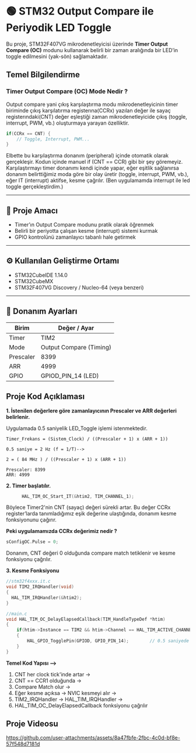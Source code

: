 # 🟢 STM32 Output Compare ile Periyodik LED Toggle

Bu proje, STM32F407VG mikrodenetleyicisi üzerinde **Timer Output Compare (OC)** modunu kullanarak belirli bir zaman aralığında bir LED’in toggle edilmesini (yak-sön) sağlamaktadır.


## Temel Bilgilendirme
### Timer Output Compare (OC) Mode Nedir ?                                      
Output compare yani çıkış karşılaştırma modu mikrodenetleyicinin timer biriminde çıkış karşılatırma registerına(CCRx) yazılan değer ile sayaç registerındaki(CNT) değer eşleştiği zaman mikrodenetleyicide çıkış (toggle, interrupt, PWM, vb.) oluşturmaya yarayan özelliktir. 

```c
if(CCRx == CNT) {
    // Toggle, Interrupt, PWM...
}
```
Elbette bu karşılaştırma donanım (peripheral) içinde otomatik olarak gerçekleşir. Kodun içinde manuel if (CNT == CCR) gibi bir şey göremeyiz. Karşılaştırmayı timer donanımı kendi içinde yapar, eğer eşitlik sağlanırsa donanım belirttiğimiz moda göre bir olay üretir (toggle, interrupt, PWM, vb.), eğer IT (interrupt) aktifse, kesme çağrılır. (Ben uygulamamda interrupt ile led toggle gerçekleştirdim.)

---

## 🎯 Proje Amacı

- Timer’ın Output Compare modunu pratik olarak öğrenmek
- Belirli bir periyotta çalışan kesme (interrupt) sistemi kurmak
- GPIO kontrolünü zamanlayıcı tabanlı hale getirmek

---

## ⚙️ Kullanılan Geliştirme Ortamı

- STM32CubeIDE 1.14.0
- STM32CubeMX
- STM32F407VG Discovery / Nucleo-64 (veya benzeri)

---

## 🔧 Donanım Ayarları

| Birim       | Değer / Ayar          |
|-------------|------------------------|
| Timer       | TIM2                   |
| Mode        | Output Compare (Timing) |
| Prescaler   | 8399                   |
| ARR         | 4999                   |
| GPIO        | GPIOD_PIN_14 (LED)     |



## Proje Kod Açıklaması
**1. İstenilen değerlere göre zamanlayıcının Prescaler ve ARR değerleri belirlenir.**

Uygulamada 0.5 saniyelik LED_Toggle işlemi istenmektedir. 
```
Timer_Frekans = (Sistem_Clock) / ((Prescaler + 1) x (ARR + 1))

0.5 saniye = 2 Hz (f = 1/T)-->

2 = ( 84 MHz ) / ((Prescaler + 1) x (ARR + 1))

Prescaler: 8399
ARR: 4999
```


**2. Timer başlatılır.**


```c
      HAL_TIM_OC_Start_IT(&htim2, TIM_CHANNEL_1);
```
Böylece Timer2'nin CNT (sayaç) değeri sürekli artar. Bu değer CCRx register’larda tanımladığımız eşik değerine ulaştığında, donanım kesme fonksiyonunu çağırır. 

**Peki uygulamamızda CCRx değerimiz nedir ?**

```c
sConfigOC.Pulse = 0;
```

Donanım, CNT değeri 0 olduğunda compare match tetiklenir ve kesme fonksiyonu çağrılır.

**3. Kesme Fonksiyonu**
```c
//stm32f4xxx.it.c
void TIM2_IRQHandler(void)
{
  HAL_TIM_IRQHandler(&htim2);
}

//main.c
void HAL_TIM_OC_DelayElapsedCallback(TIM_HandleTypeDef *htim)
{
	if(htim->Instance == TIM2 && htim->Channel == HAL_TIM_ACTIVE_CHANNEL_1)
	{
		HAL_GPIO_TogglePin(GPIOD, GPIO_PIN_14);        // 0.5 saniyede bir LED_Toggle işlemi gerçekleşir.
	}
}
```

**Temel Kod Yapısı -->**

1. CNT her clock tick'inde artar →
2. CNT == CCR1 olduğunda →
3. Compare Match olur →
4. Eğer kesme açıksa → NVIC kesmeyi alır →
5. TIM2_IRQHandler → HAL_TIM_IRQHandler →
6. HAL_TIM_OC_DelayElapsedCallback fonksiyonu çağrılır




## Proje Videosu



https://github.com/user-attachments/assets/8a47fbfe-2fbc-4c0d-bf8e-57f548d7181d





